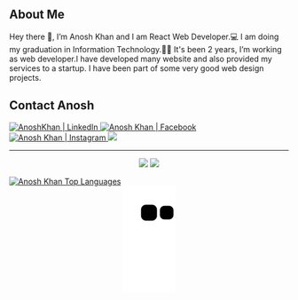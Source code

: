 <h2>About Me</h2>
Hey there 👋, I’m Anosh Khan and I am React Web Developer.💻
I am doing my graduation in Information Technology.👩‍🎓
It's been 2 years, I’m working as web developer.I have developed many website and also provided my services to a startup. I have been part of some very good web design projects.

<!--- social media icons, you can find them in assets directory of this repo --->
<h2>Contact Anosh</h2>
 
<a href="https://www.linkedin.com/in/anosh-khan-b2b980222/">
  <img height="60" alt="AnoshKhan | LinkedIn"  src="https://user-images.githubusercontent.com/60597290/173852531-4343e250-e3cb-4bdb-b84f-50695c64aa12.png"/>
</a> 
<a href="https://www.facebook.com/anosh.khan.56679">
  <img height="60" alt="Anosh Khan | Facebook" src="https://user-images.githubusercontent.com/60597290/173852508-c8fba934-8e29-45c1-940e-ce45af784d37.png" />
</a>
<a href="">
  <img height="60" alt="Anosh Khan | Instagram"  src="https://user-images.githubusercontent.com/60597290/173852523-c34e15e4-dc3b-4c2a-a5a4-d460b96e4151.png" />
</a>
<a href="">
    <img height="60" src="https://user-images.githubusercontent.com/60597290/173852545-4b8a3257-69ac-42ad-895e-bb842fd60372.png" />
</a> 


<!---->

<hr>
<p align="center">
  <img width="400px" src="https://github-readme-stats.vercel.app/api?username=anoshkhan&count_private=true&show_icons=true&theme=material-palenight&hide_border=true&bg_color=1F222E" />
  <img width="400px" src="https://github-readme-streak-stats.herokuapp.com?user=anoshkhan&theme=material-palenight&hide_border=true&fire=C77800&ring=7C2AE8&background=1F222E" />
</p>
<a href="https://github.com/anosh-khan/github-readme-stats"><img alt="Anosh Khan Top Languages" src="https://github-readme-stats.vercel.app/api/top-langs/?username=anosh-khan&langs_count=8&count_private=true&layout=compact&theme=react&hide_border=true&bg_color=0D1117" /></a>
  <br/>
<div align="center"> <img src="https://raw.githubusercontent.com/muhiqsimui/muhiqsimui/output/github-contribution-grid-snake.svg" /></div>
